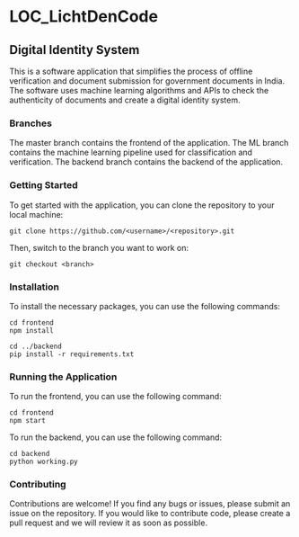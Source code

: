 # LOC_LichtDenCode


## Digital Identity System

This is a software application that simplifies the process of offline verification and document submission for government documents in India. The software uses machine learning algorithms and APIs to check the authenticity of documents and create a digital identity system.

### Branches
The master branch contains the frontend of the application.
The ML branch contains the machine learning pipeline used for classification and verification.
The backend branch contains the backend of the application.

### Getting Started
To get started with the application, you can clone the repository to your local machine:

```
git clone https://github.com/<username>/<repository>.git
```

Then, switch to the branch you want to work on:

```
git checkout <branch>
```

### Installation
To install the necessary packages, you can use the following commands:

```
cd frontend
npm install

cd ../backend
pip install -r requirements.txt
```

### Running the Application
To run the frontend, you can use the following command:

```
cd frontend
npm start
```

To run the backend, you can use the following command:

```
cd backend
python working.py
```

### Contributing
Contributions are welcome! If you find any bugs or issues, please submit an issue on the repository. If you would like to contribute code, please create a pull request and we will review it as soon as possible.
